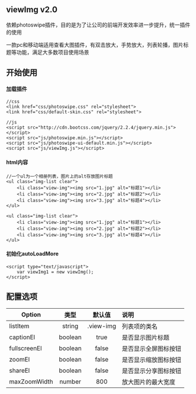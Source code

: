 ## viewImg v2.0
依赖photoswipe插件，目的是为了让公司的前端开发效率进一步提升，统一插件的使用

一款pc和移动端适用查看大图插件，有双击放大，手势放大，列表轮播，图片标题等功能，满足大多数项目使用场景

## 开始使用
#### 加载插件

```
//css
<link href="css/photoswipe.css" rel="stylesheet"> 
<link href="css/default-skin.css" rel="stylesheet"> 

//js
<script src="http://cdn.bootcss.com/jquery/2.2.4/jquery.min.js"></script>
<script src="js/photoswipe.min.js"></script> 
<script src="js/photoswipe-ui-default.min.js"></script> 
<script src="js/viewImg.js"></script>
```
#### html内容
```
//一个ul为一个相册列表，图片上的alt存放图片标题
<ul class="img-list clear">
    <li class="view-img"><img src="1.jpg" alt="标题1"></li>
    <li class="view-img"><img src="2.jpg" alt="标题2"></li>
    <li class="view-img"><img src="3.jpg" alt="标题4"></li>
</ul>

<ul class="img-list clear">
    <li class="view-img"><img src="1.jpg" alt="标题1"></li>
    <li class="view-img"><img src="2.jpg" alt="标题2"></li>
    <li class="view-img"><img src="3.jpg" alt="标题4"></li>
</ul>
```
#### 初始化autoLoadMore

```
<script type="text/javascript">
    var viewImg1 = new viewImg();
</script>
```

## 配置选项


| Option | 类型 | 默认值 | 说明 |
| ------------- |:-------------:|:-------------:| :-------------|
listItem | string | .view-img | 列表项的类名 |
captionEl | boolean | true | 是否显示图片标题 |
fullscreenEl | boolean | false | 是否显示全屏图标按钮 |
zoomEl | boolean | false | 是否显示缩放图标按钮 |
shareEl | boolean | false | 是否显示分享图标按钮 |
maxZoomWidth | number | 800 | 放大图片的最大宽度 |


